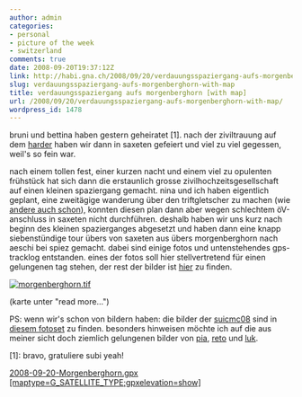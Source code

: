 ```yaml
---
author: admin
categories:
- personal
- picture of the week
- switzerland
comments: true
date: 2008-09-20T19:37:12Z
link: http://habi.gna.ch/2008/09/20/verdauungsspaziergang-aufs-morgenberghorn-with-map/
slug: verdauungsspaziergang-aufs-morgenberghorn-with-map
title: verdauungsspaziergang aufs morgenberghorn [with map]
url: /2008/09/20/verdauungsspaziergang-aufs-morgenberghorn-with-map/
wordpress_id: 1478
---
```


bruni und bettina haben gestern geheiratet [1]. nach der ziviltrauung auf dem [harder](http://habi.gna.ch/2008/09/19/der-zweite-brautstrauss/) haben wir dann in saxeten gefeiert und viel zu viel gegessen, weil's so fein war.




nach einem tollen fest, einer kurzen nacht und einem viel zu opulenten frühstück hat sich dann die erstaunlich grosse zivilhochzeitsgesellschaft auf einen kleinen spaziergang gemacht. nina und ich haben eigentlich geplant, eine zweitägige wanderung über den triftgletscher zu machen (wie [andere auch schon](http://www.borniert.com/2008/09/14/stau-vor-der-triftbrucke/)), konnten diesen plan dann aber wegen schlechtem öV-anschluss in saxeten nicht durchführen. deshalb haben wir uns kurz nach beginn des kleinen spazierganges abgesetzt und haben dann eine knapp siebenstündige tour übers von saxeten aus übers morgenberghorn nach aeschi bei spiez gemacht. dabei sind einige fotos und untenstehendes gps-tracklog entstanden. eines der fotos soll hier stellvertretend für einen gelungenen tag stehen, der rest der bilder ist [hier](http://habi.gna.ch/pictures/set.php?id=72157607392702458&title=Morgenberghorn) zu finden.





    







  [![morgenberghorn.tif](http://habi.gna.ch/wp-content/uploads/2008/09/morgenberghorn1.jpg)](http://habi.gna.ch/wp-content/uploads/2008/09/morgenberghorn.jpg)






  (karte unter "read more...")





PS: wenn wir's schon von bildern haben: die bilder der [suicmc08](http://habi.gna.ch/?s=suicmc08) sind in [diesem fotoset](http://habi.gna.ch/pictures/set.php?id=72157607328809701&title=SUICMC08) zu finden. besonders hinweisen möchte ich auf die aus meiner sicht doch ziemlich gelungenen bilder von [pia](http://flickr.com/photos/habi/2863549938), [reto](http://flickr.com/photos/habi/2863544010) und [luk](http://flickr.com/photos/habi/2862715821).




[1]: bravo, gratuliere subi yeah!


<!--more-->


  [2008-09-20-Morgenberghorn.gpx [maptype=G_SATELLITE_TYPE;gpxelevation=show]](http://habi.gna.ch/wp-content/uploads/2008/09/2008-09-20-morgenberghorn.gpx)




